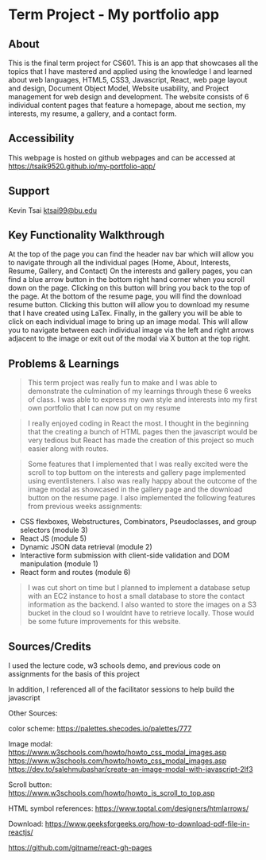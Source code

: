 # Term Project - My portfolio app

## About

This is the final term project for CS601. This is an app that showcases all the topics that I have mastered and applied using the knowledge I and learned about
web languages, HTML5, CSS3, Javascript, React, web page layout and design, Document Object Model, Website usability, and Project management for web design and development. The website consists of 6 individual content pages that feature a homepage, about me section, my interests, my resume, a gallery, and a contact form. 

## Accessibility

This webpage is hosted on github webpages and can be accessed at https://tsaik9520.github.io/my-portfolio-app/

## Support

Kevin Tsai ktsai99@bu.edu

## Key Functionality Walkthrough

At the top of the page you can find the header nav bar which will allow you to navigate through all the individual pages (Home, About, Interests, Resume, Gallery, and Contact) On the interests and gallery pages, you can find a blue arrow button in the bottom right hand corner when you scroll down on the page. Clicking on this button will bring you back to the top of the page. At the bottom of the resume page, you will find the download resume button. Clicking this button will allow you to download my resume that I have created using LaTex. Finally, in the gallery you will be able to click on each individual image to bring up an image modal. This will allow you to navigate between each individual image via the left and right arrows adjacent to the image or exit out of the modal via X button at the top right.

## Problems & Learnings

> This term project was really fun to make and I was able to demonstrate the culmination of my learnings through these 6 weeks of class. I was able to express my own style and interests into my first own portfolio that I can now put on my resume

> I really enjoyed coding in React the most. I thought in the beginning that the creating a bunch of HTML pages then the javascript would be very tedious but React has made the creation of this project so much easier along with routes.

> Some features that I implemented that I was really excited were the scroll to top buttom on the interests and gallery page implemented using eventlisteners. I also was really happy about the outcome of the image modal as showcased in the gallery page and the download button on the resume page. I also implemented the following features from previous weeks assignments:
-  CSS flexboxes, Webstructures, Combinators, Pseudoclasses, and group selectors (module 3)
-  React JS (module 5)
-  Dynamic JSON data retrieval (module 2)
-  Interactive form submission with client-side validation and DOM manipulation (module 1)
-  React form and routes (module 6)

> I was cut short on time but I planned to implement a database setup with an EC2 instance to host a small database to store the contact information as the backend. I also wanted to store the images on a S3 bucket in the cloud so I wouldnt have to retrieve locally. Those would be some future improvements for this website.

## Sources/Credits

I used the lecture code, w3 schools demo, and previous code on assignments for the basis of this project

In addition, I referenced all of the facilitator sessions to help build the javascript

Other Sources:

color scheme: https://palettes.shecodes.io/palettes/777

Image modal: https://www.w3schools.com/howto/howto_css_modal_images.asp
https://www.w3schools.com/howto/howto_css_modal_images.asp
https://dev.to/salehmubashar/create-an-image-modal-with-javascript-2lf3

Scroll button: https://www.w3schools.com/howto/howto_js_scroll_to_top.asp

HTML symbol references: https://www.toptal.com/designers/htmlarrows/

Download: https://www.geeksforgeeks.org/how-to-download-pdf-file-in-reactjs/

https://github.com/gitname/react-gh-pages

